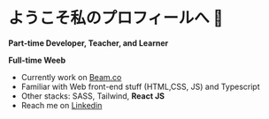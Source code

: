 # ようこそ私のプロフィールへ 👋

**<p>Part-time Developer, Teacher, and Learner</p>**
**<p>Full-time Weeb</p>**

- Currently work on [Beam.co](https://www.linkedin.com/company/thebeamco)
- Familiar with Web front-end stuff (HTML,CSS, JS) and Typescript
- Other stacks: SASS, Tailwind, **React JS**
- Reach me on [Linkedin](https://www.linkedin.com/company/thebeamco)
<!--
**yogiearifin/yogiearifin** is a ✨ _special_ ✨ repository because its `README.md` (this file) appears on your GitHub profile.

Here are some ideas to get you started:

- 🔭 I’m currently working on ...
- 🌱 I’m currently learning ...
- 👯 I’m looking to collaborate on ...
- 🤔 I’m looking for help with ...
- 💬 Ask me about ...
- 📫 How to reach me: ...
- 😄 Pronouns: ...
- ⚡ Fun fact: ...
-->
